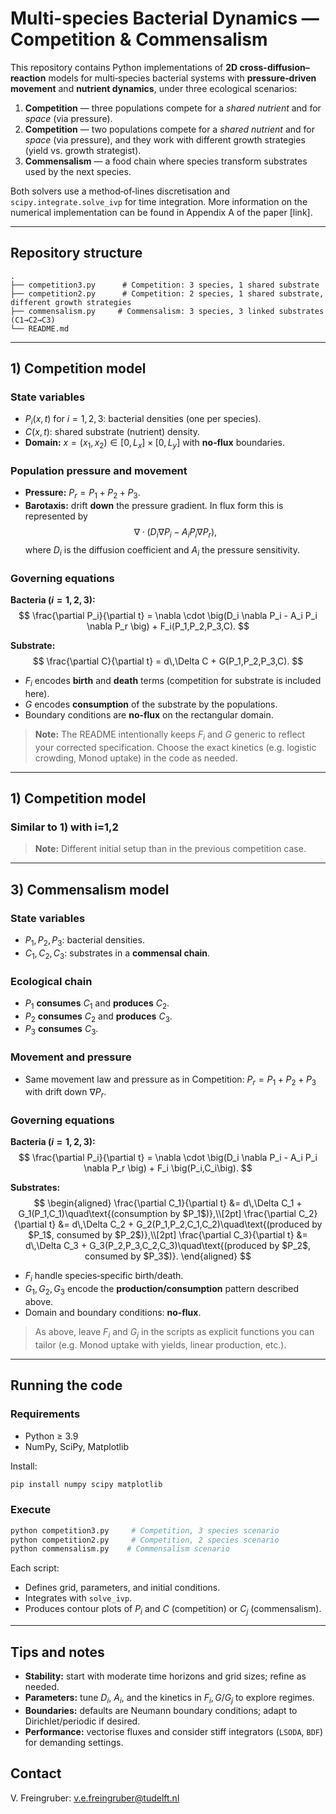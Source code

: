 # Multi-species Bacterial Dynamics — Competition & Commensalism

This repository contains Python implementations of **2D cross-diffusion–reaction** models for multi‑species bacterial systems with **pressure‑driven movement** and **nutrient dynamics**, under three ecological scenarios:

1. **Competition** — three populations compete for a *shared nutrient* and for *space* (via pressure).
2. **Competition** — two populations compete for a *shared nutrient* and for *space* (via pressure), and they work with different growth strategies (yield vs. growth strategist).
3. **Commensalism** — a food chain where species transform substrates used by the next species.

Both solvers use a method‑of‑lines discretisation and `scipy.integrate.solve_ivp` for time integration.
More information on the numerical implementation can be found in Appendix A of the paper [link].

---

## Repository structure

```
.
├── competition3.py      # Competition: 3 species, 1 shared substrate
├── competition2.py      # Competition: 2 species, 1 shared substrate, different growth strategies
├── commensalism.py     # Commensalism: 3 species, 3 linked substrates (C1→C2→C3)
└── README.md
```

---

## 1) Competition model

### State variables
- $P_i(x,t)$ for $i=1,2,3$: bacterial densities (one per species).  
- $C(x,t)$: shared substrate (nutrient) density.  
- **Domain:** $x=(x_1,x_2)\in[0,L_x]\times[0,L_y]$ with **no‑flux** boundaries.

### Population pressure and movement
- **Pressure:** $P_r=P_1+P_2+P_3$.  
- **Barotaxis:** drift **down** the pressure gradient. In flux form this is represented by
  $$
  \nabla \cdot \big(D_i \nabla P_i - A_i P_i \nabla P_r \big),
  $$
  where $D_i$ is the diffusion coefficient and $A_i$ the pressure sensitivity.

### Governing equations
**Bacteria ($i=1,2,3$):**
$$
\frac{\partial P_i}{\partial t}
= \nabla \cdot \big(D_i \nabla P_i - A_i P_i \nabla P_r \big) + F_i(P_1,P_2,P_3,C).
$$

**Substrate:**
$$
\frac{\partial C}{\partial t}
= d\,\Delta C + G(P_1,P_2,P_3,C).
$$

- $F_i$ encodes **birth** and **death** terms (competition for substrate is included here).  
- $G$ encodes **consumption** of the substrate by the populations.  
- Boundary conditions are **no‑flux** on the rectangular domain.

> **Note:** The README intentionally keeps $F_i$ and $G$ generic to reflect your corrected specification. Choose the exact kinetics (e.g. logistic crowding, Monod uptake) in the code as needed.

---

## 1) Competition model

### Similar to 1) with i=1,2
> **Note:** Different initial setup than in the previous competition case.

---

## 3) Commensalism model

### State variables
- $P_1,P_2,P_3$: bacterial densities.  
- $C_1,C_2,C_3$: substrates in a **commensal chain**.

### Ecological chain
- $P_1$ **consumes** $C_1$ and **produces** $C_2$.  
- $P_2$ **consumes** $C_2$ and **produces** $C_3$.  
- $P_3$ **consumes** $C_3$.

### Movement and pressure
- Same movement law and pressure as in Competition: $P_r=P_1+P_2+P_3$ with drift down $\nabla P_r$.

### Governing equations
**Bacteria ($i=1,2,3$):**
$$
\frac{\partial P_i}{\partial t}
= \nabla \cdot \big(D_i \nabla P_i - A_i P_i \nabla P_r \big) + F_i \big(P_i,C_i\big).
$$

**Substrates:**
$$
\begin{aligned}
\frac{\partial C_1}{\partial t} &= d\,\Delta C_1 + G_1(P_1,C_1)\quad\text{(consumption by $P_1$)},\\[2pt]
\frac{\partial C_2}{\partial t} &= d\,\Delta C_2 + G_2(P_1,P_2,C_1,C_2)\quad\text{(produced by $P_1$, consumed by $P_2$)},\\[2pt]
\frac{\partial C_3}{\partial t} &= d\,\Delta C_3 + G_3(P_2,P_3,C_2,C_3)\quad\text{(produced by $P_2$, consumed by $P_3$)}.
\end{aligned}
$$

- $F_i$ handle species‑specific birth/death.  
- $G_1,G_2,G_3$ encode the **production/consumption** pattern described above.  
- Domain and boundary conditions: **no‑flux**.

> As above, leave $F_i$ and $G_j$ in the scripts as explicit functions you can tailor (e.g. Monod uptake with yields, linear production, etc.).

---

## Running the code

### Requirements
- Python ≥ 3.9  
- NumPy, SciPy, Matplotlib

Install:

```bash
pip install numpy scipy matplotlib
```

### Execute
```bash
python competition3.py     # Competition, 3 species scenario
python competition2.py     # Competition, 2 species scenario
python commensalism.py    # Commensalism scenario
```

Each script:
- Defines grid, parameters, and initial conditions.  
- Integrates with `solve_ivp`.  
- Produces contour plots of $P_i$ and $C$ (competition) or $C_j$ (commensalism).

---

## Tips and notes

- **Stability:** start with moderate time horizons and grid sizes; refine as needed.  
- **Parameters:** tune $D_i$, $A_i$, and the kinetics in $F_i, G$/$G_j$ to explore regimes.  
- **Boundaries:** defaults are Neumann boundary conditions; adapt to Dirichlet/periodic if desired.  
- **Performance:** vectorise fluxes and consider stiff integrators (`LSODA`, `BDF`) for demanding settings.


## Contact

V. Freingruber: v.e.freingruber@tudelft.nl

